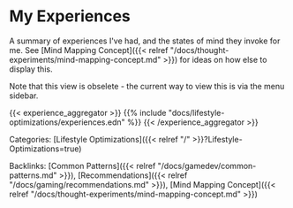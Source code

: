 # My Experiences

A summary of experiences I've had, and the states of mind they invoke for me.
See [Mind Mapping Concept]({{< relref
"/docs/thought-experiments/mind-mapping-concept.md" >}}) for ideas on how else
to display this.

Note that this view is obselete - the current way to view this is via the menu
sidebar.

{{< experience_aggregator >}}
{{% include "docs/lifestyle-optimizations/experiences.edn" %}}
{{< /experience_aggregator >}}

Categories:
[Lifestyle Optimizations]({{< relref "/" >}}?Lifestyle-Optimizations=true)

Backlinks:
[Common Patterns]({{< relref "/docs/gamedev/common-patterns.md" >}}),
[Recommendations]({{< relref "/docs/gaming/recommendations.md" >}}),
[Mind Mapping Concept]({{< relref "/docs/thought-experiments/mind-mapping-concept.md" >}})